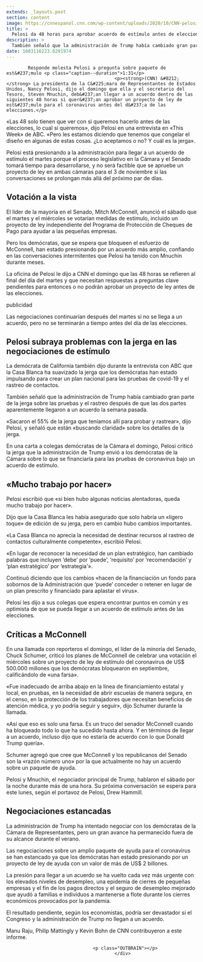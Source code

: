 ```yaml
--- 
extends: _layouts.post 
section: content 
image: https://cnnespanol.cnn.com/wp-content/uploads/2020/10/CNN-pelosi-estímulo.jpg?quality=100&strip=info 
title: > 
  Pelosi da 48 horas para aprobar acuerdo de estímulo antes de elecciones 
description: > 
  También señaló que la administración de Trump había cambiado gran parte de la jerga sobre las pruebas y el rastreo después de que las dos partes aparentemente llegaron a un acuerdo la semana pasada.Pelosi les dijo a sus colegas que espera encontrar puntos en común y es optimista de que se pueda llegar a un acuerdo de estímulo antes de las elecciones.Y en términos de llegar a un acuerdo, incluso dijo que no estaría de acuerdo con lo que Donald Trump quería».Schumer agregó que cree que McConnell y los republicanos del Senado son la «razón número uno» por la que actualmente no hay un acuerdo sobre un paquete de ayuda.El resultado pendiente, según los economistas, podría ser devastador si el Congreso y la administración de Trump no llegan a un acuerdo. 
date: 1603116223.8291974 
--- 
```

<div><p class="share follow flush-left invisible">
	</p>
																	<p id="fave-video1" class="first"></p>
					 
			Responde molesta Pelosi a pregunta sobre paquete de est&#237;mulo <p class="caption--duration">1:31</p>
											<p><strong>(CNN) &#8212;</strong> La presidenta de la C&#225;mara de Representantes de Estados Unidos, Nancy Pelosi, dijo el domingo que ella y el secretario del Tesoro, Steven Mnuchin, deb&#237;an llegar a un acuerdo dentro de las siguientes 48 horas si quer&#237;an aprobar un proyecto de ley de est&#237;mulo para el coronavirus antes del d&#237;a de las elecciones.</p>
<p>&#171;Las 48 solo tienen que ver con si queremos hacerlo antes de las elecciones, lo cual s&#237; queremos&#187;, dijo Pelosi en una entrevista en &#171;This Week&#187; de ABC. &#171;Pero les estamos diciendo que tenemos que congelar el dise&#241;o en algunas de estas cosas. &#191;Lo aceptamos o no? Y cu&#225;l es la jerga&#187;.</p>
<p>Pelosi est&#225; presionando a la administraci&#243;n para llegar a un acuerdo de est&#237;mulo el martes porque el proceso legislativo en la C&#225;mara y el Senado tomar&#225; tiempo para desarrollarse, y no ser&#225; factible que se apruebe un proyecto de ley en ambas c&#225;maras para el 3 de noviembre si las conversaciones se prolongan m&#225;s all&#225; del pr&#243;ximo par de d&#237;as.</p><p id="ad_nat_btf_01" class="cnn_adtag cnn_adtag--dfp"></p><h2>Votaci&#243;n a la vista</h2>
<p>El l&#237;der de la mayor&#237;a en el Senado, Mitch McConnell, anunci&#243; el s&#225;bado que el martes y el mi&#233;rcoles se votar&#237;an medidas de est&#237;mulo, incluido un proyecto de ley independiente del Programa de Protecci&#243;n de Cheques de Pago para ayudar a las peque&#241;as empresas.</p>
<p>Pero los dem&#243;cratas, que se espera que bloqueen el esfuerzo de McConnell, han estado presionando por un acuerdo m&#225;s amplio, confiando en las conversaciones intermitentes que Pelosi ha tenido con Mnuchin durante meses.</p>
<p>La oficina de Pelosi le dijo a CNN el domingo que las 48 horas se refieren al final del d&#237;a del martes y que necesitan respuestas a preguntas clave pendientes para entonces o no podr&#225;n aprobar un proyecto de ley antes de las elecciones.</p><p class="ad-heading-text">publicidad</p><p id="ad_out_vid_01" class="ad"></p><p>Las negociaciones continuar&#237;an despu&#233;s del martes si no se llega a un acuerdo, pero no se terminar&#225;n a tiempo antes del d&#237;a de las elecciones.</p>
<h2>Pelosi subraya problemas con la jerga en las negociaciones de est&#237;mulo</h2>
<p>La dem&#243;crata de California tambi&#233;n dijo durante la entrevista con ABC que la Casa Blanca ha suavizado la jerga que los dem&#243;cratas han estado impulsando para crear un plan nacional para las pruebas de covid-19 y el rastreo de contactos.</p>
<p>Tambi&#233;n se&#241;al&#243; que la administraci&#243;n de Trump hab&#237;a cambiado gran parte de la jerga sobre las pruebas y el rastreo despu&#233;s de que las dos partes aparentemente llegaron a un acuerdo la semana pasada.</p>
<p>&#171;Sacaron el 55% de la jerga que ten&#237;amos all&#237; para probar y rastrear&#187;, dijo Pelosi, y se&#241;al&#243; que est&#225;n &#171;buscando claridad&#187; sobre los detalles de la jerga.</p>
<p>En una carta a colegas dem&#243;cratas de la C&#225;mara el domingo, Pelosi critic&#243; la jerga que la administraci&#243;n de Trump envi&#243; a los dem&#243;cratas de la C&#225;mara sobre lo que se financiar&#237;a para las pruebas de coronavirus bajo un acuerdo de est&#237;mulo.</p>
<h2>&#171;Mucho trabajo por hacer&#187;</h2>
<p>Pelosi escribi&#243; que &#171;si bien hubo algunas noticias alentadoras, queda mucho trabajo por hacer&#187;.</p>
<p>Dijo que la Casa Blanca les hab&#237;a asegurado que solo habr&#237;a un &#171;ligero toque&#187; de edici&#243;n de su jerga, pero en cambio hubo cambios importantes.</p>
<p>&#171;La Casa Blanca no aprecia la necesidad de destinar recursos al rastreo de contactos culturalmente competente&#187;, escribi&#243; Pelosi.</p>
<p>&#171;En lugar de reconocer la necesidad de un plan estrat&#233;gico, han cambiado palabras que incluyen &#8216;debe&#8217; por &#8216;puede&#8217;, &#8216;requisito&#8217; por &#8216;recomendaci&#243;n&#8217; y &#8216;plan estrat&#233;gico&#8217; por &#8216;estrategia'&#187;.</p>
<p>Continu&#243; diciendo que los cambios &#171;hacen de la financiaci&#243;n un fondo para sobornos de la Administraci&#243;n que &#8216;puede&#8217; conceder o retener en lugar de un plan prescrito y financiado para aplastar el virus&#187;.</p>
<p>Pelosi les dijo a sus colegas que espera encontrar puntos en com&#250;n y es optimista de que se pueda llegar a un acuerdo de est&#237;mulo antes de las elecciones.</p>
<h2>Cr&#237;ticas a McConnell</h2>
<p>En una llamada con reporteros el domingo, el l&#237;der de la minor&#237;a del Senado, Chuck Schumer, critic&#243; los planes de McConnell de celebrar una votaci&#243;n el mi&#233;rcoles sobre un proyecto de ley de est&#237;mulo del coronavirus de US$ 500.000 millones que los dem&#243;cratas bloquearon en septiembre, calific&#225;ndolo de &#171;una farsa&#187;.</p>
<p>&#171;Fue inadecuado de arriba abajo en la l&#237;nea de financiamiento estatal y local, en pruebas, en la necesidad de abrir escuelas de manera segura, en el censo, en la protecci&#243;n de los trabajadores que necesitan beneficios de atenci&#243;n m&#233;dica, y yo podr&#237;a seguir y seguir&#187;, dijo Schumer durante la llamada.</p>
<p>&#171;As&#237; que eso es solo una farsa. Es un truco del senador McConnell cuando ha bloqueado todo lo que ha sucedido hasta ahora. Y en t&#233;rminos de llegar a un acuerdo, incluso dijo que no estar&#237;a de acuerdo con lo que Donald Trump quer&#237;a&#187;.</p>
<p>Schumer agreg&#243; que cree que McConnell y los republicanos del Senado son la &#171;raz&#243;n n&#250;mero uno&#187; por la que actualmente no hay un acuerdo sobre un paquete de ayuda.</p>
<p>Pelosi y Mnuchin, el negociador principal de Trump, hablaron el s&#225;bado por la noche durante m&#225;s de una hora. Su pr&#243;xima conversaci&#243;n se espera para este lunes, seg&#250;n el portavoz de Pelosi, Drew Hammill.</p>
<h2>Negociaciones estancadas</h2>
<p>La administraci&#243;n de Trump ha intentado negociar con los dem&#243;cratas de la C&#225;mara de Representantes, pero un gran avance ha permanecido fuera de su alcance durante el verano.</p>
<p>Las negociaciones sobre un amplio paquete de ayuda para el coronavirus se han estancado ya que los dem&#243;cratas han estado presionando por un proyecto de ley de ayuda con un valor de m&#225;s de US$ 2 billones.</p>
<p>La presi&#243;n para llegar a un acuerdo se ha vuelto cada vez m&#225;s urgente con los elevados niveles de desempleo, una epidemia de cierres de peque&#241;as empresas y el fin de los pagos directos y el seguro de desempleo mejorado que ayud&#243; a familias e individuos a mantenerse a flote durante los cierres econ&#243;micos provocados por la pandemia.</p>
<p>El resultado pendiente, seg&#250;n los economistas, podr&#237;a ser devastador si el Congreso y la administraci&#243;n de Trump no llegan a un acuerdo.</p>
<p>Manu Raju, Philip Mattingly y Kevin Bohn de CNN contribuyeron a este informe.</p>
									
									

									
									
	 

									
									<p class="OUTBRAIN"></p>
											</div>